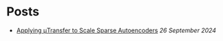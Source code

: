 # Posts

- [Applying μTransfer to Scale Sparse Autoencoders](./mutransfer_sae.html) _26 September 2024_

<br>
